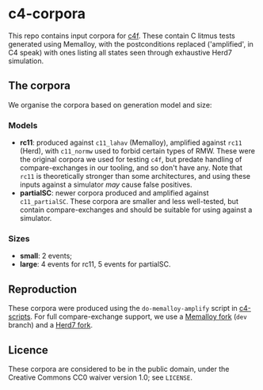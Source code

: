 # c4-corpora

This repo contains input corpora for
[c4f](https://github.com/MattWindsor91/c4f).  These contain C litmus tests
generated using Memalloy, with the postconditions replaced ('amplified', in C4
speak) with ones listing all states seen through exhaustive Herd7 simulation.

## The corpora

We organise the corpora based on generation model and size:

### Models

- **rc11**: produced against `c11_lahav` (Memalloy), amplified against `rc11`
  (Herd), with `c11_normw` used to forbid certain types of RMW.  These were
  the original corpora we used for testing `c4f`, but predate handling of 
  compare-exchanges in our tooling, and so don't have any.  Note that `rc11`
  is theoretically stronger than some architectures, and using these inputs
  against a simulator _may_ cause false positives.
- **partialSC**: newer corpora produced and amplified against `c11_partialSC`.
  These corpora are smaller and less well-tested, but contain compare-exchanges
  and should be suitable for using against a simulator.

### Sizes

- **small**: 2 events;
- **large**: 4 events for rc11, 5 events for partialSC.

## Reproduction

These corpora were produced using the `do-memalloy-amplify` script in
[c4-scripts](https://github.com/MattWindsor91/c4-scripts).  For full
compare-exchange support, we use a
[Memalloy fork](https://github.com/MattWindsor91/memalloy) (`dev` branch) and
a [Herd7 fork](https://github.com/MattWindsor91/herdtools7).

## Licence

These corpora are considered to be in the public domain, under the Creative
Commons CC0 waiver version 1.0; see `LICENSE`.

